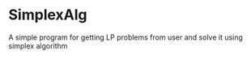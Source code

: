 # SimplexAlg
A simple program for getting LP problems from user and solve it using simplex algorithm
